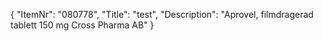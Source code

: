 {
  "ItemNr": "080778",
  "Title": "test",
  "Description": "Aprovel, filmdragerad tablett 150 mg Cross Pharma AB"
}